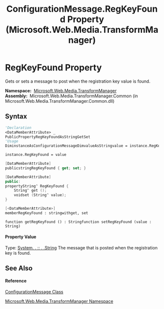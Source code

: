﻿---
title: ConfigurationMessage.RegKeyFound Property  (Microsoft.Web.Media.TransformManager)
TOCTitle: RegKeyFound Property
ms:assetid: P:Microsoft.Web.Media.TransformManager.ConfigurationMessage.RegKeyFound
ms:mtpsurl: https://msdn.microsoft.com/en-us/library/microsoft.web.media.transformmanager.configurationmessage.regkeyfound(v=VS.90)
ms:contentKeyID: 35521134
ms.date: 06/14/2012
mtps_version: v=VS.90
f1_keywords:
- Microsoft.Web.Media.TransformManager.ConfigurationMessage.get_RegKeyFound
- Microsoft.Web.Media.TransformManager.ConfigurationMessage.RegKeyFound
- Microsoft.Web.Media.TransformManager.ConfigurationMessage.set_RegKeyFound
dev_langs:
- CSharp
- JScript
- VB
- FSharp
- c++
api_location:
- Microsoft.Web.Media.TransformManager.Common.dll
api_name:
- Microsoft.Web.Media.TransformManager.ConfigurationMessage.get_RegKeyFound
- Microsoft.Web.Media.TransformManager.ConfigurationMessage.RegKeyFound
- Microsoft.Web.Media.TransformManager.ConfigurationMessage.set_RegKeyFound
api_type:
- Managed
topic_type:
- apiref
- kbSyntax
product_family_name: VS
ROBOTS: INDEX,FOLLOW
---

# RegKeyFound Property

Gets or sets a message to post when the registration key value is found.

**Namespace:**  [Microsoft.Web.Media.TransformManager](microsoft-web-media-transformmanager-namespace.md)  
**Assembly:**  Microsoft.Web.Media.TransformManager.Common (in Microsoft.Web.Media.TransformManager.Common.dll)

## Syntax

``` vb
'Declaration
<DataMemberAttribute> _
PublicPropertyRegKeyFoundAsStringGetSet
'Usage
DiminstanceAsConfigurationMessageDimvalueAsStringvalue = instance.RegKeyFound

instance.RegKeyFound = value
```

``` csharp
[DataMemberAttribute]
publicstringRegKeyFound { get; set; }
```

``` c++
[DataMemberAttribute]
public:
propertyString^ RegKeyFound {
    String^ get ();
    voidset (String^ value);
}
```

``` fsharp
[<DataMemberAttribute>]
memberRegKeyFound : stringwithget, set
```

``` jscript
function getRegKeyFound () : Stringfunction setRegKeyFound (value : String)
```

#### Property Value

Type: [System. . :: . .String](https://msdn.microsoft.com/en-us/library/s1wwdcbf\(v=vs.90\))  
The message that is posted when the registration key is found.  

## See Also

#### Reference

[ConfigurationMessage Class](configurationmessage-class-microsoft-web-media-transformmanager.md)

[Microsoft.Web.Media.TransformManager Namespace](microsoft-web-media-transformmanager-namespace.md)

